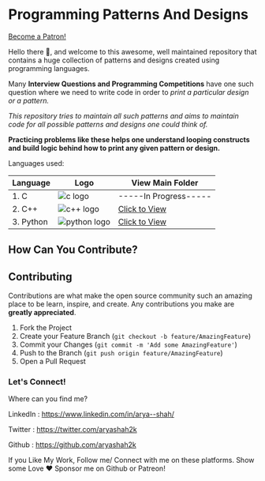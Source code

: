 # Programming Patterns And Designs

<a href="https://www.patreon.com/bePatron?u=45451225" data-patreon-widget-type="become-patron-button">Become a Patron!</a>

Hello there 👋, and welcome to this awesome, well maintained repository that contains a huge collection of patterns and designs created using programming languages.

Many **Interview Questions and Programming Competitions** have one such question where we need to write code in order to *print a particular design or a pattern.*

*This repository tries to maintain all such patterns and aims to maintain code for all possible patterns and designs one could think of.*

**Practicing problems like these helps one understand looping constructs and build logic behind how to print any given pattern or design.**

Languages used:

| Language | Logo | View Main Folder |
|--------| --------- | ---------- |
| 1. C | ![c logo](https://github.com/aryashah2k/Programming-Patterns-And-Designs/blob/main/assets/c%20logo.png) | -----In Progress----- |
| 2. C++ | ![c++ logo](https://github.com/aryashah2k/Programming-Patterns-And-Designs/blob/main/assets/c%2B%2B%20logo.png) | <a href="https://github.com/aryashah2k/Programming-Patterns-And-Designs/tree/main/C%2B%2B%20Pattern%20Programs">Click to View</a> |
| 3. Python | ![python logo](https://github.com/aryashah2k/Programming-Patterns-And-Designs/blob/main/assets/python%20logo.png) | <a href="https://github.com/aryashah2k/Programming-Patterns-And-Designs/tree/main/Python%20Pattern%20Programs">Click to View</a> |

## How Can You Contribute?

## Contributing

Contributions are what make the open source community such an amazing place to be learn, inspire, and create. Any contributions you make are **greatly appreciated**.

1. Fork the Project
2. Create your Feature Branch (`git checkout -b feature/AmazingFeature`)
3. Commit your Changes (`git commit -m 'Add some AmazingFeature'`)
4. Push to the Branch (`git push origin feature/AmazingFeature`)
5. Open a Pull Request

### Let's Connect!

Where can you find me?

LinkedIn : https://www.linkedin.com/in/arya--shah/

Twitter : https://twitter.com/aryashah2k

Github : https://github.com/aryashah2k

If you Like My Work, Follow me/ Connect with me on these platforms. Show some Love ❤️ Sponsor me on Github or Patreon!
